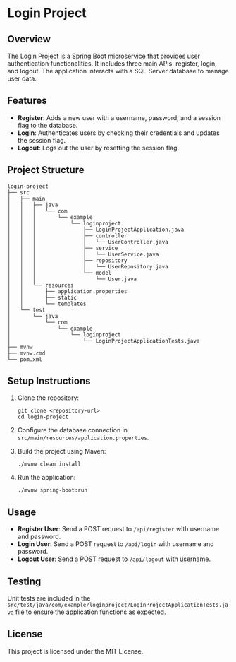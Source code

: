 # Login Project

## Overview
The Login Project is a Spring Boot microservice that provides user authentication functionalities. It includes three main APIs: register, login, and logout. The application interacts with a SQL Server database to manage user data.

## Features
- **Register**: Adds a new user with a username, password, and a session flag to the database.
- **Login**: Authenticates users by checking their credentials and updates the session flag.
- **Logout**: Logs out the user by resetting the session flag.

## Project Structure
```
login-project
├── src
│   ├── main
│   │   ├── java
│   │   │   └── com
│   │   │       └── example
│   │   │           └── loginproject
│   │   │               ├── LoginProjectApplication.java
│   │   │               ├── controller
│   │   │               │   └── UserController.java
│   │   │               ├── service
│   │   │               │   └── UserService.java
│   │   │               ├── repository
│   │   │               │   └── UserRepository.java
│   │   │               └── model
│   │   │                   └── User.java
│   │   └── resources
│   │       ├── application.properties
│   │       ├── static
│   │       └── templates
│   └── test
│       └── java
│           └── com
│               └── example
│                   └── loginproject
│                       └── LoginProjectApplicationTests.java
├── mvnw
├── mvnw.cmd
└── pom.xml
```

## Setup Instructions
1. Clone the repository:
   ```
   git clone <repository-url>
   cd login-project
   ```

2. Configure the database connection in `src/main/resources/application.properties`.

3. Build the project using Maven:
   ```
   ./mvnw clean install
   ```

4. Run the application:
   ```
   ./mvnw spring-boot:run
   ```

## Usage
- **Register User**: Send a POST request to `/api/register` with username and password.
- **Login User**: Send a POST request to `/api/login` with username and password.
- **Logout User**: Send a POST request to `/api/logout` with username.

## Testing
Unit tests are included in the `src/test/java/com/example/loginproject/LoginProjectApplicationTests.java` file to ensure the application functions as expected.

## License
This project is licensed under the MIT License.